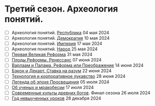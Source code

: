 # Третий сезон. Археология понятий.

- [ ] Археология понятий. [Республика](republic.md) 04 мая 2024
- [ ] Археология понятий. [Демократия](democracy.md) 10 мая 2024
- [ ] Археология понятий. [Империя](imperia.md) 17 мая 2024
- [ ] Археология понятий. [Народ](people.md) 25 мая 2024
- [ ] [Первая Великая Реформа](reforma.md) 31 мая 2024
- [ ] [Плоды Реформы. Ренессанс](renaissance.md) 07 июня 2024
- [ ] [Варлаам и Палама. Реформа или Преображение](varlaam.md) 14 июня 2024
- [ ] [Бэкон и Декарт. Ставка на разум](bacon.md) 22 июня 2024
- [ ] [Технология и корпоративное лукавство](mendacium.md) 28 июня 2024
- [ ] [Легенда об эпохе Просвещения](enlightenment.md) 05 июля 2024
- [ ] [Об ученых и мракобесии](obscurantism.md) 17 июля 2024
- [ ] [Современные культы древних богов](final3.md). Финал сезона 26 июля 2024
- [ ] [Год невыученных уроков](year2024.md) 28 декабря 2024
